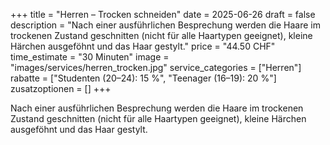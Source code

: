+++
title = "Herren – Trocken schneiden"
date = 2025-06-26
draft = false
description = "Nach einer ausführlichen Besprechung werden die Haare im trockenen Zustand geschnitten (nicht für alle Haartypen geeignet), kleine Härchen ausgeföhnt und das Haar gestylt."
price = "44.50 CHF"
time_estimate = "30 Minuten"
image = "images/services/herren_trocken.jpg"
service_categories = ["Herren"]
rabatte = ["Studenten (20–24): 15 %", "Teenager (16–19): 20 %"]
zusatzoptionen = []
+++

Nach einer ausführlichen Besprechung werden die Haare im trockenen Zustand geschnitten (nicht für alle Haartypen geeignet), kleine Härchen ausgeföhnt und das Haar gestylt.
